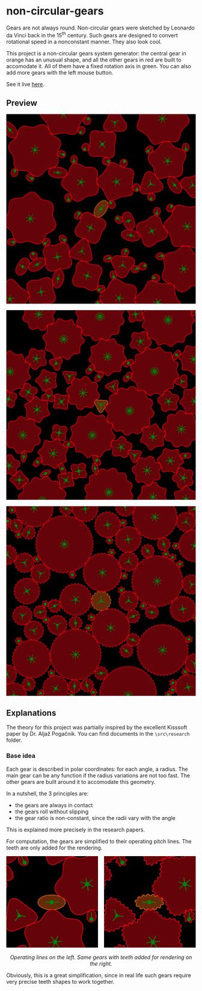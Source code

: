 # non-circular-gears
Gears are not always round. Non-circular gears were sketched by Leonardo da Vinci back in the 15<sup>th</sup> century. Such gears are designed to convert rotational speed in a nonconstant manner. They also look cool.

This project is a non-circular gears system generator: the central gear in orange has an unusual shape, and all the other gears in red are built to accomodate it. All of them have a fixed rotation axis in green. You can also add more gears with the left mouse button.

See it live [here](https://piellardj.github.io/non-circular-gears/).

## Preview

![Illustration 1](src/readme/ellipse_teeth.png)

![Illustration 2](src/readme/triangle_teeth.png)

![Illustration 3](src/readme/round_teeth.png)

## Explanations

The theory for this project was partially inspired by the excellent Kisssoft paper by Dr. Aljaž Pogačnik. You can find documents in the `\src\research` folder.

### Base idea

Each gear is described in polar coordinates: for each angle, a radius. The main gear can be any function if the radius variations are not too fast. The other gears are built around it to accomodate this geometry.

In a nutshell, the 3 principles are:
- the gears are  always in contact
- the gears roll without slipping
- the gear ratio is non-constant, since the radii vary with the angle

This is explained more precisely in the research papers.

For computation, the gears are simplified to their operating pitch lines. The teeth are only added for the rendering.

<div style="text-align:center">
    <img alt="Antialiasing result" src="src/readme/operating_lines.png"/>
    <p>
        <i>Operating lines on the left. Same gears with teeth added for rendering on the right.</i>
    </p>
</div>

Obviously, this is a great simplification, since in real life such gears require very precise teeth shapes to work together.